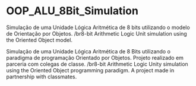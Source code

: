 # OOP_ALU_8Bit_Simulation
Simulação de uma Unidade Lógica Aritmética de 8 bits utilizando o modelo de Orientação por Objetos. 
/br8-bit Arithmetic Logic Unit simulation using the Oriented Object model.

Simulação de uma Unidade Lógica Aritmética de 8 Bits utilizando o paradigma de programação Orientado por Objetos. 
Projeto realizado em parceria com colegas de classe. 
/br8-bit Arithmetic Logic Unity simulation using the Oriented Object programming paradigm.
A project made in partnership with classmates.
